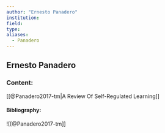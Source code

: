 ```yaml
---
author: "Ernesto Panadero"
institution:
field:
type:
aliases:
  - Panadero
---
```


## Ernesto Panadero

### Content:
[[@Panadero2017-tm|A Review Of Self-Regulated Learning]]

#### Bibliography:

![[@Panadero2017-tm]]